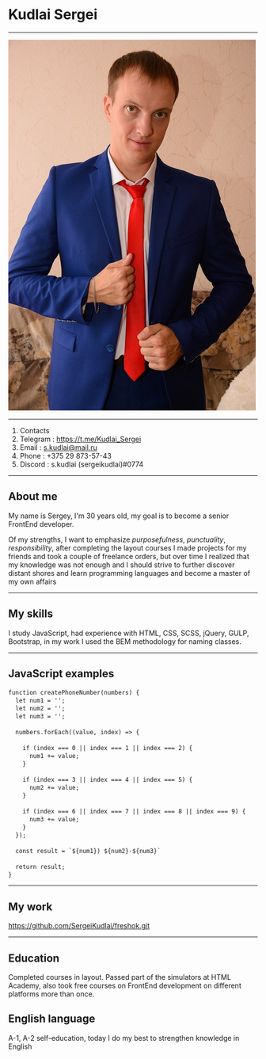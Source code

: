 # **Kudlai Sergei**
***
![My Photo](./assets/img/my_foto.JPG "My Photo")

***
1. Сontacts
  1. Telegram : https://t.me/Kudlai_Sergei
  2. Email : s.kudlai@mail.ru
  3. Phone : +375 29 873-57-43
  4. Discord : s.kudlai (sergeikudlai)#0774
***
## About me 
My name is Sergey, I'm 30 years old, my goal is to become a senior FrontEnd developer. 

Of my strengths, I want to emphasize *purposefulness*, *punctuality*, *responsibility*, after completing the layout courses I made projects for my friends and took a couple of freelance orders, but over time I realized that my knowledge was not enough and I should strive to further discover distant shores and learn programming languages ​​and become a master of my own affairs
***
## My skills
I study JavaScript, had experience with HTML, CSS, SCSS, jQuery, GULP, Bootstrap, in my work I used the BEM methodology for naming classes.
***

## JavaScript examples
```
function createPhoneNumber(numbers) {
  let num1 = '';
  let num2 = '';
  let num3 = '';

  numbers.forEach((value, index) => {

    if (index === 0 || index === 1 || index === 2) {
      num1 += value;
    }

    if (index === 3 || index === 4 || index === 5) {
      num2 += value;
    }

    if (index === 6 || index === 7 || index === 8 || index === 9) {
      num3 += value;
    }
  });

  const result = `${num1}) ${num2}-${num3}`

  return result;
}
```
***

## My work
https://github.com/SergeiKudlai/freshok.git
***

## Education
Completed courses in layout. Passed part of the simulators at HTML Academy, also took free courses on FrontEnd development on different platforms more than once.

## English language
A-1, A-2 self-education, today I do my best to strengthen knowledge in English